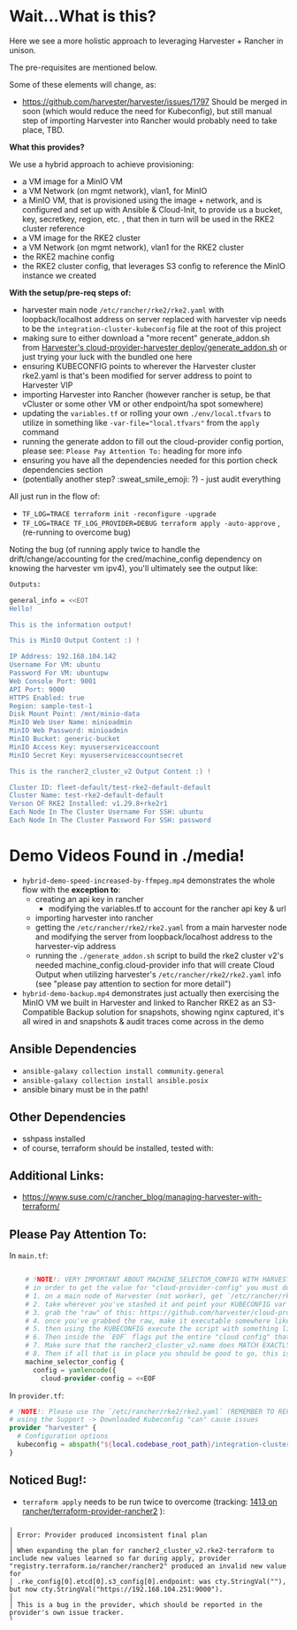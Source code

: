 # Wait...What is this?
Here we see a more holistic approach to leveraging Harvester + Rancher in unison.

The pre-requisites are mentioned below.

Some of these elements will change, as:
- https://github.com/harvester/harvester/issues/1797
Should be merged in soon (which would reduce the need for Kubeconfig), but still manual step of importing Harvester into Rancher would probably need to take place, TBD.

**What this provides?**

We use a hybrid approach to achieve provisioning:
- a VM image for a MinIO VM
- a VM Network (on mgmt network), vlan1, for MinIO
- a MinIO VM, that is provisioned using the image + network, and is configured and set up with Ansible & Cloud-Init, to provide us a bucket, key, secretkey, region, etc. , that then in turn will be used in the RKE2 cluster reference
- a VM image for the RKE2 cluster
- a VM Network (on mgmt network), vlan1 for the RKE2 cluster
- the RKE2 machine config
- the RKE2 cluster config, that leverages S3 config to reference the MinIO instance we created

**With the setup/pre-req steps of:**
- harvester main node `/etc/rancher/rke2/rke2.yaml` with loopback/localhost address on server replaced with harvester vip needs to be the `integration-cluster-kubeconfig` file at the root of this project
- making sure to either download a "more recent" generate_addon.sh from [Harvester's cloud-provider-harvester deploy/generate_addon.sh](https://github.com/harvester/cloud-provider-harvester/blob/master/deploy/generate_addon.sh) or just trying your luck with the bundled one here
- ensuring KUBECONFIG points to wherever the Harvester cluster rke2.yaml is that's been modified for server address to point to Harvester VIP
- importing Harvester into Rancher (however rancher is setup, be that vCluster or some other VM or other endpoint/ha spot somewhere)
- updating the `variables.tf` or rolling your own `./env/local.tfvars` to utilize in something like `-var-file="local.tfvars"` from the `apply` command
- running the generate addon to fill out the cloud-provider config portion, please see: `Please Pay Attention To:` heading for more info
- ensuring you have all the dependencies needed for this portion check dependencies section
- (potentially another step? :sweat_smile_emoji: ?) - just audit everything

All just run in the flow of:
- `TF_LOG=TRACE terraform init -reconfigure -upgrade`
- `TF_LOG=TRACE TF_LOG_PROVIDER=DEBUG terraform apply -auto-approve` , (re-running to overcome bug)

Noting the bug (of running apply twice to handle the drift/change/accounting for the cred/machine_config dependency on knowing the harvester vm ipv4), you'll ultimately see the output like:

```bash
Outputs:

general_info = <<EOT
Hello!

This is the information output!

This is MinIO Output Content :) !

IP Address: 192.168.104.142
Username For VM: ubuntu
Password For VM: ubuntupw
Web Console Port: 9001
API Port: 9000
HTTPS Enabled: true
Region: sample-test-1
Disk Mount Point: /mnt/minio-data
MinIO Web User Name: minioadmin
MinIO Web Password: minioadmin
MinIO Bucket: generic-bucket
MinIO Access Key: myuserserviceaccount
MinIO Secret Key: myuserserviceaccountsecret

This is the rancher2_cluster_v2 Output Content :) !

Cluster ID: fleet-default/test-rke2-default-default
Cluster Name: test-rke2-default-default
Verson OF RKE2 Installed: v1.29.8+rke2r1
Each Node In The Cluster Username For SSH: ubuntu
Each Node In The Cluster Password For SSH: password

```


# Demo Videos Found in ./media!
- `hybrid-demo-speed-increased-by-ffmpeg.mp4` demonstrates the whole flow with the **exception to**:
  - creating an api key in rancher
    - modifying the variables.tf to account for the rancher api key & url
  - importing harvester into rancher
  - getting the `/etc/rancher/rke2/rke2.yaml` from a main harvester node and modifying the server from loopback/localhost address to the harvester-vip address
  - running the `./generate_addon.sh` script to build the rke2 cluster v2's needed machine_config.cloud-provider info that will create Cloud Output when utilizing harvester's `/etc/rancher/rke2/rke2.yaml` info (see "please pay attention to section for more detail")
- `hybrid-demo-backup.mp4` demonstrates just actually then exercising the MinIO VM we built in Harvester and linked to Rancher RKE2 as an S3-Compatible Backup solution for snapshots, showing nginx captured, it's all wired in and snapshots & audit traces come across in the demo


## Ansible Dependencies
- `ansible-galaxy collection install community.general`
- `ansible-galaxy collection install ansible.posix`
- ansible binary must be in the path!

## Other Dependencies
- sshpass installed
- of course, terraform should be installed, tested with:

## Additional Links:
- https://www.suse.com/c/rancher_blog/managing-harvester-with-terraform/

## Please Pay Attention To:

In `main.tf`:

```terraform

    # !NOTE!: VERY IMPORTANT ABOUT MACHINE_SELECTOR_CONFIG WITH HARVESTER
    # in order to get the value for "cloud-provider-config" you must do the following
    # 1. on a main node of Harvester (not worker), get `/etc/rancher/rke2/rke2.yaml` (REMEMBER TO REPLACE LOCALHOST/LOOPBACK WITH YOUR HARVESTER VIP IPV4) and stash somewhere
    # 2. take wherever you've stashed it and point your KUBECONFIG var to it like, `export KUBECONFIG=~/.kube/myharvester.yaml`
    # 3. grab the "raw" of this: https://github.com/harvester/cloud-provider-harvester/blob/master/deploy/generate_addon.sh
    # 4. once you've grabbed the raw, make it executable somewhere like `chmod +x generate_addon.sh`
    # 5. then using the KUBECONFIG execute the script with something like `./generate_addon.sh <the name of the rancher2_cluster_v2.name, whatever you're going to be naming it> <default or another namespace>`
    # 6. Then inside the `EOF` flags put the entire "cloud config" that is output, don't worry abou the cloud-init stuff
    # 7. Make sure that the rancher2_cluster_v2.name does MATCH EXACTLY to what is output from the Cloud Config Output dump's `context[0].name` very important
    # 8. Then if all that is in place you should be good to go, this is a needed effort to get Harvester Cloud Provider working correctly with RKE2 otherwise it's just going to fall flat on it's face and you'll see nothing but taints on the node in RKE2 from Harvester Cloud Provider if this is setup incorrectly
    machine_selector_config {
      config = yamlencode({
        cloud-provider-config = <<EOF
```

In `provider.tf`:

```terraform
# !NOTE!: Please use the `/etc/rancher/rke2/rke2.yaml` (REMEMBER TO REPLACE LOCALHOST/LOOPBACK WITH YOUR HARVESTER VIP IPV4) from the main Harvester node for the provider.kubeconfig for Harvester
# using the Support -> Downloaded Kubeconfig "can" cause issues
provider "harvester" {
  # Configuration options
  kubeconfig = abspath("${local.codebase_root_path}/integration-cluster-kubeconfig.yaml")
}
```

## Noticed Bug!:
- `terraform apply` needs to be run twice to overcome (tracking: [1413 on rancher/terraform-provider-rancher2](https://github.com/rancher/terraform-provider-rancher2/issues/1413) ):
```
╷
│ Error: Provider produced inconsistent final plan
│
│ When expanding the plan for rancher2_cluster_v2.rke2-terraform to include new values learned so far during apply, provider "registry.terraform.io/rancher/rancher2" produced an invalid new value for
│ .rke_config[0].etcd[0].s3_config[0].endpoint: was cty.StringVal(""), but now cty.StringVal("https://192.168.104.251:9000").
│
│ This is a bug in the provider, which should be reported in the provider's own issue tracker.
╵
```
